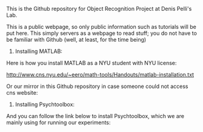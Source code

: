 This is the Github repository for Object Recognition Project at Denis Pelli's Lab.

This is a public webpage, so only public information such as tutorials will be put here. This simply servers as a webpage to read stuff; you do not have to be familiar with Github (well, at least, for the time being)

1. Installing MATLAB:

Here is how you install MATLAB as a NYU student with NYU license:

http://www.cns.nyu.edu/~eero/math-tools/Handouts/matlab-installation.txt

Or our mirror in this Github repository in case someone could not access cns website:


1. Installing Psychtoolbox:

And you can follow the link below to install Psychtoolbox, which we are mainly using for running our experiments:


